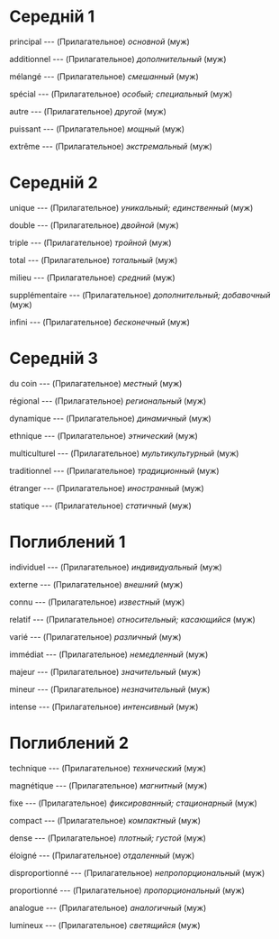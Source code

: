 # Середній 1

principal --- (Прилагательное)
*основной* (муж)



additionnel --- (Прилагательное)
*дополнительный* (муж)



mélangé --- (Прилагательное)
*смешанный* (муж)



spécial --- (Прилагательное)
*особый; специальный* (муж)



autre --- (Прилагательное)
*другой* (муж)



puissant --- (Прилагательное)
*мощный* (муж)



extrême --- (Прилагательное)
*экстремальный* (муж)



# Середній 2

unique --- (Прилагательное)
*уникальный; единственный* (муж)



double --- (Прилагательное)
*двойной* (муж)



triple --- (Прилагательное)
*тройной* (муж)



total --- (Прилагательное)
*тотальный* (муж)



milieu --- (Прилагательное)
*средний* (муж)



supplémentaire --- (Прилагательное)
*дополнительный; добавочный* (муж)



infini --- (Прилагательное)
*бесконечный* (муж)



# Середній 3

du coin --- (Прилагательное)
*местный* (муж)



régional --- (Прилагательное)
*региональный* (муж)



dynamique --- (Прилагательное)
*динамичный* (муж)



ethnique --- (Прилагательное)
*этнический* (муж)



multiculturel --- (Прилагательное)
*мультикультурный* (муж)



traditionnel --- (Прилагательное)
*традиционный* (муж)



étranger --- (Прилагательное)
*иностранный* (муж)



statique --- (Прилагательное)
*статичный* (муж)



# Поглиблений 1

individuel --- (Прилагательное)
*индивидуальный* (муж)



externe --- (Прилагательное)
*внешний* (муж)



connu --- (Прилагательное)
*известный* (муж)



relatif --- (Прилагательное)
*относительный; касающийся* (муж)



varié --- (Прилагательное)
*различный* (муж)



immédiat --- (Прилагательное)
*немедленный* (муж)



majeur --- (Прилагательное)
*значительный* (муж)



mineur --- (Прилагательное)
*незначительный* (муж)



intense --- (Прилагательное)
*интенсивный* (муж)



# Поглиблений 2

technique --- (Прилагательное)
*технический* (муж)



magnétique --- (Прилагательное)
*магнитный* (муж)



fixe --- (Прилагательное)
*фиксированный; стационарный* (муж)



compact --- (Прилагательное)
*компактный* (муж)



dense --- (Прилагательное)
*плотный; густой* (муж)



éloigné --- (Прилагательное)
*отдаленный* (муж)



disproportionné --- (Прилагательное)
*непропорциональный* (муж)



proportionné --- (Прилагательное)
*пропорциональный* (муж)



analogue --- (Прилагательное)
*аналогичный* (муж)



lumineux --- (Прилагательное)
*светящийся* (муж)